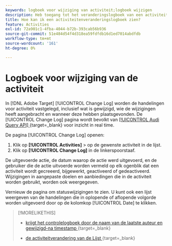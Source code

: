 ```yaml
---
keywords: logboek voor wijziging van activiteit;logboek wijzigen
description: Heb toegang tot het veranderingslogboek van een activiteit in Adobe  [!DNL Target]  om een verslag van te bekijken van wie uw activiteiten veranderde en wanneer de veranderingen voorkwamen.
title: Hoe kan ik een activiteitenveranderingslogboek zien?
feature: Activities
exl-id: 72a901c1-4fba-4044-b72b-393cab56b936
source-git-commit: 51e484d54f4d318ea59fdfdb16d1ed7014abdfdb
workflow-type: tm+mt
source-wordcount: '161'
ht-degree: 0%

---
```


# Logboek voor wijziging van de activiteit

In [!DNL Adobe Target] [!UICONTROL Change Log] worden de handelingen voor activiteit vastgelegd, inclusief wat is gewijzigd, wie de wijzigingen heeft aangebracht en wanneer deze hebben plaatsgevonden. De [!UICONTROL Change Log] pagina wordt bevolkt van [[!UICONTROL Audi Query API] ](https://experienceleague.adobe.com/nl/docs/experience-platform/landing/governance-privacy-security/audit-logs/audit-api/overview){target=_blank} voor inzicht in real time.

De pagina [!UICONTROL Change Log] openen:

1. Klik op **[!UICONTROL Activities]** > op de gewenste activiteit in de lijst.
1. Klik op **[!UICONTROL Change Log]** in de linkerspoorstaaf.

De uitgevoerde actie, de datum waarop de actie werd uitgevoerd, en de gebruiker die de actie uitvoerde worden vermeld op elk ogenblik dat een activiteit wordt gecreeerd, bijgewerkt, geactiveerd of gedeactiveerd. Wijzigingen in aangepaste doelen en aanbiedingen die in de activiteit worden gebruikt, worden ook weergegeven.

Vernieuw de pagina om statuswijzigingen te zien. U kunt ook een lijst weergeven van de handelingen die in oplopende of aflopende volgorde worden uitgevoerd door op de kolomkop [!UICONTROL Date] te klikken.

>[!MORELIKETHIS]
>
>* [ krijgt het controlelogboek door de naam van de laatste auteur en gewijzigd-na timestamp ](https://developer.adobe.com/target/administer/admin-api/#tag/Revisions){target=_blank}
>
>* [ de activiteitverandering van de Lijst ](https://developer.adobe.com/target/administer/admin-api/#tag/Activities/operation/getChangelog){target=_blank}

